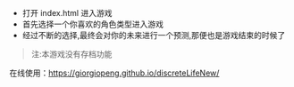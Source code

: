 - 打开 index.html 进入游戏
- 首先选择一个你喜欢的角色类型进入游戏
- 经过不断的选择,最终会对你的未来进行一个预测,那便也是游戏结束的时候了

> 注:本游戏没有存档功能 

在线使用：https://giorgiopeng.github.io/discreteLifeNew/
